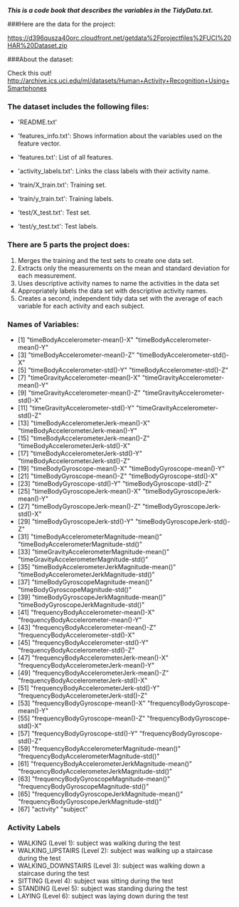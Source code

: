 ***This is a code book that describes the variables in the TidyData.txt.***

###Here are the data for the project:

https://d396qusza40orc.cloudfront.net/getdata%2Fprojectfiles%2FUCI%20HAR%20Dataset.zip

###About the dataset:

Check this out! http://archive.ics.uci.edu/ml/datasets/Human+Activity+Recognition+Using+Smartphones

### The dataset includes the following files:

* 'README.txt'

* 'features_info.txt': Shows information about the variables used on the feature vector.

* 'features.txt': List of all features.

* 'activity_labels.txt': Links the class labels with their activity name.

* 'train/X_train.txt': Training set.

* 'train/y_train.txt': Training labels.

* 'test/X_test.txt': Test set.

* 'test/y_test.txt': Test labels.

### There are 5 parts the project does:

1. Merges the training and the test sets to create one data set.
2. Extracts only the measurements on the mean and standard deviation for each measurement.
3. Uses descriptive activity names to name the activities in the data set
4. Appropriately labels the data set with descriptive activity names.
5. Creates a second, independent tidy data set with the average of each variable for each activity and each subject.



### Names of Variables:

* [1] "timeBodyAccelerometer-mean()-X"                 "timeBodyAccelerometer-mean()-Y"                
* [3] "timeBodyAccelerometer-mean()-Z"                 "timeBodyAccelerometer-std()-X"                 
* [5] "timeBodyAccelerometer-std()-Y"                  "timeBodyAccelerometer-std()-Z"                 
* [7] "timeGravityAccelerometer-mean()-X"              "timeGravityAccelerometer-mean()-Y"             
* [9] "timeGravityAccelerometer-mean()-Z"              "timeGravityAccelerometer-std()-X"              
* [11] "timeGravityAccelerometer-std()-Y"               "timeGravityAccelerometer-std()-Z"              
* [13] "timeBodyAccelerometerJerk-mean()-X"             "timeBodyAccelerometerJerk-mean()-Y"            
* [15] "timeBodyAccelerometerJerk-mean()-Z"             "timeBodyAccelerometerJerk-std()-X"             
* [17] "timeBodyAccelerometerJerk-std()-Y"              "timeBodyAccelerometerJerk-std()-Z"             
* [19] "timeBodyGyroscope-mean()-X"                     "timeBodyGyroscope-mean()-Y"                    
* [21] "timeBodyGyroscope-mean()-Z"                     "timeBodyGyroscope-std()-X"                     
* [23] "timeBodyGyroscope-std()-Y"                      "timeBodyGyroscope-std()-Z"                     
* [25] "timeBodyGyroscopeJerk-mean()-X"                 "timeBodyGyroscopeJerk-mean()-Y"                
* [27] "timeBodyGyroscopeJerk-mean()-Z"                 "timeBodyGyroscopeJerk-std()-X"                 
* [29] "timeBodyGyroscopeJerk-std()-Y"                  "timeBodyGyroscopeJerk-std()-Z"                 
* [31] "timeBodyAccelerometerMagnitude-mean()"          "timeBodyAccelerometerMagnitude-std()"          
* [33] "timeGravityAccelerometerMagnitude-mean()"       "timeGravityAccelerometerMagnitude-std()"       
* [35] "timeBodyAccelerometerJerkMagnitude-mean()"      "timeBodyAccelerometerJerkMagnitude-std()"      
* [37] "timeBodyGyroscopeMagnitude-mean()"              "timeBodyGyroscopeMagnitude-std()"              
* [39] "timeBodyGyroscopeJerkMagnitude-mean()"          "timeBodyGyroscopeJerkMagnitude-std()"          
* [41] "frequencyBodyAccelerometer-mean()-X"            "frequencyBodyAccelerometer-mean()-Y"           
* [43] "frequencyBodyAccelerometer-mean()-Z"            "frequencyBodyAccelerometer-std()-X"            
* [45] "frequencyBodyAccelerometer-std()-Y"             "frequencyBodyAccelerometer-std()-Z"            
* [47] "frequencyBodyAccelerometerJerk-mean()-X"        "frequencyBodyAccelerometerJerk-mean()-Y"       
* [49] "frequencyBodyAccelerometerJerk-mean()-Z"        "frequencyBodyAccelerometerJerk-std()-X"        
* [51] "frequencyBodyAccelerometerJerk-std()-Y"         "frequencyBodyAccelerometerJerk-std()-Z"        
* [53] "frequencyBodyGyroscope-mean()-X"                "frequencyBodyGyroscope-mean()-Y"               
* [55] "frequencyBodyGyroscope-mean()-Z"                "frequencyBodyGyroscope-std()-X"                
* [57] "frequencyBodyGyroscope-std()-Y"                 "frequencyBodyGyroscope-std()-Z"                
* [59] "frequencyBodyAccelerometerMagnitude-mean()"     "frequencyBodyAccelerometerMagnitude-std()"     
* [61] "frequencyBodyAccelerometerJerkMagnitude-mean()" "frequencyBodyAccelerometerJerkMagnitude-std()" 
* [63] "frequencyBodyGyroscopeMagnitude-mean()"         "frequencyBodyGyroscopeMagnitude-std()"         
* [65] "frequencyBodyGyroscopeJerkMagnitude-mean()"     "frequencyBodyGyroscopeJerkMagnitude-std()"     
* [67] "activity"                                       "subject"           

### Activity Labels

* WALKING (Level 1): subject was walking during the test
* WALKING_UPSTAIRS (Level 2): subject was walking up a staircase during the test
* WALKING_DOWNSTAIRS (Level 3): subject was walking down a staircase during the test
* SITTING (Level 4): subject was sitting during the test
* STANDING (Level 5): subject was standing during the test
* LAYING (Level 6): subject was laying down during the test

